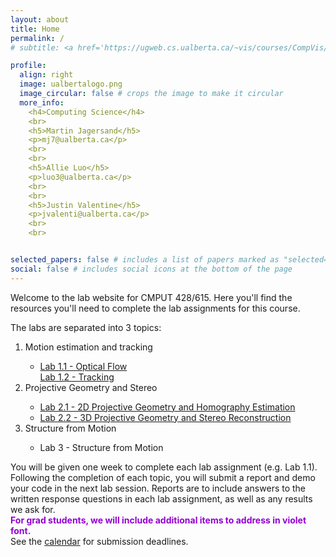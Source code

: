 ```yaml
---
layout: about
title: Home
permalink: /
# subtitle: <a href='https://ugweb.cs.ualberta.ca/~vis/courses/CompVis/'>Back to course website</a>

profile:
  align: right
  image: ualbertalogo.png
  image_circular: false # crops the image to make it circular
  more_info: 
    <h4>Computing Science</h4>
    <br>
    <h5>Martin Jagersand</h5>
    <p>mj7@ualberta.ca</p>
    <br>
    <br>
    <h5>Allie Luo</h5>
    <p>luo3@ualberta.ca</p>
    <br>
    <br>
    <h5>Justin Valentine</h5>
    <p>jvalenti@ualberta.ca</p>
    <br>
    <br>


selected_papers: false # includes a list of papers marked as "selected={true}"
social: false # includes social icons at the bottom of the page
---
```


Welcome to the lab website for CMPUT 428/615. Here you'll find the resources you'll need to complete the lab assignments for this course.

The labs are separated into 3 topics: 
<ol>
  <li>Motion estimation and tracking</li>
  <ul>
    <li>
    <a href= '{{ '/opticalflow' | relative_url }}'>Lab 1.1 - Optical Flow</a>
    </li>
    <a href= '{{ '/tracking' | relative_url }}'>Lab 1.2 - Tracking</a>
  </ul>
  <li>Projective Geometry and Stereo</li>
  <ul>
    <li>
    <a href= '{{ '/2dgeometry' | relative_url }}'>Lab 2.1 - 2D Projective Geometry and Homography Estimation</a>
    </li>
    <li>
    <a href= '{{ '/3dgeometry' | relative_url }}'>Lab 2.2 - 3D Projective Geometry and Stereo Reconstruction</a>
    </li>
  </ul>
  <li>Structure from Motion</li>
  <ul>
    <li>Lab 3 - Structure from Motion</li>
  </ul>
</ol>
You will be given one week to complete each lab assignment (e.g. Lab 1.1). Following the completion of each topic, you will submit a report and demo your code in the next lab session.
Reports are to include answers to the written response questions in each lab assignment, as well as any results we ask for.<br>
<strong><font color ='DarkViolet'>For grad students, we will include additional items to address in violet font.</font></strong>
<br>
See the <a href='https://ugweb.cs.ualberta.ca/~vis/courses/CompVis/calendar.htm' target="_self">calendar</a> for submission deadlines. <!--We also encourage you to join the course <a href='https://discord.gg/jjkNU8SGwP'>discord</a> for discussion and assistance.-->
<br>
<br>